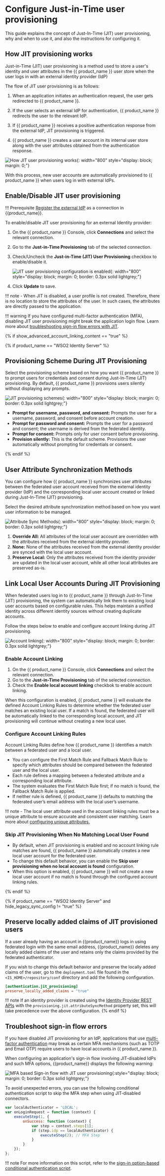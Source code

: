 # Configure Just-in-Time user provisioning

This guide explains the concept of Just-In-Time (JIT) user provisioning, why and when to use it, and also the instructions for configuring it.

## How JIT provisioning works

Just-in-Time (JIT) user provisioning is a method used to store a user's identity and user attributes in the {{ product_name }} user store when the user logs in with an external identity provider (IdP)

The flow of JIT user provisioning is as follows:

1. When an application initiates an authentication request, the user gets redirected to {{ product_name }}.

2. If the user selects an external IdP for authentication, {{ product_name }} redirects the user to the relevant IdP.

3. If {{ product_name }} receives a positive authentication response from the external IdP, JIT provisioning is triggered.

4. {{ product_name }} creates a user account in its internal user store along with the user attributes obtained from the authentication response.

![How JIT user provisioning works]({{base_path}}/assets/img/guides/jit-provisioning/how-jit-works.png){: width="800" style="display: block; margin: 0;"}

With this process, new user accounts are automatically provisioned to {{ product_name }} when users log in with external IdPs.


## Enable/Disable JIT user provisioning

!!! Prerequisite
    [Register the external IdP]({{base_path}}/guides/authentication/federated-login/) as a connection in {{product_name}}.

To enable/disable JIT user provisioning for an external Identity provider:

1. On the {{ product_name }} Console, click **Connections** and select the relevant connection.

2. Go to the **Just-in-Time Provisioning** tab of the selected connection.

3. Check/Uncheck the **Just-in-Time (JIT) User Provisioning** checkbox to enable/disable it.

    ![JIT user provisioning configuration is enabled]({{base_path}}/assets/img/guides/jit-provisioning/jit-enabled.png){: width="800" style="display: block; margin: 0; border: 0.3px solid lightgrey;"}

4. Click **Update** to save.

!!! note
    - When JIT is disabled, a user profile is not created. Therefore, there is no location to store the attributes of the user. In such cases, the attributes are directly passed to the application.

!!! warning
    If you have configured multi-factor authentication (MFA), disabling JIT user provisioning might break the application login flow. Learn more about [troubleshooting sign-in flow errors with JIT](#troubleshoot-sign-in-flow-errors).

{% if show_advanced_account_linking_content == "true" %}

{% if product_name == "WSO2 Identity Server" %}

## Provisioning Scheme During JIT Provisioning

Select the provisioning scheme based on how you want {{ product_name }} to prompt users for credentials and consent during Just-In-Time (JIT) provisioning.
By default, {{ product_name }} provisions users silently without displaying any prompts.

![JIT provisioning schemes]({{base_path}}/assets/img/guides/jit-provisioning/jit-provisioning-scheme.png){: width="800" style="display: block; margin: 0; border: 0.3px solid lightgrey;"}

- **Prompt for username, password, and consent:** Prompts the user for a username, password, and consent before account creation.
- **Prompt for password and consent:** Prompts the user for a password and consent; the username is derived from the federated identity.
- **Prompt for consent:** Prompts only for user consent before provisioning.
- **Provision silently:** This is the default scheme. Provisions the user automatically without prompting for credentials or consent.

{% endif %}

## User Attribute Synchronization Methods

You can configure how {{ product_name }} synchronizes user attributes between the federated user account received from the external identity provider (IdP)
and the corresponding local user account created or linked during Just-In-Time (JIT) provisioning.

Select the desired attribute synchronization method based on how you want user information to be managed.

![Attribute Sync Methods]({{base_path}}/assets/img/guides/jit-provisioning/jit-attribute-sync.png){: width="800" style="display: block; margin: 0; border: 0.3px solid lightgrey;"}

1. **Override All:** All attributes of the local user account are overridden with the attributes received from the external identity provider.
2. **None:** None of the attributes received from the external identity provider are synced with the local user account.
3. **Preserve Local:** Only the attributes received from the identity provider are updated in the local user account, while all other
local attributes are preserved as-is.

## Link Local User Accounts During JIT Provisioning

When federated users log in to {{ product_name }} through Just-In-Time (JIT) provisioning, the system can automatically link them to existing
local user accounts based on configurable rules. This helps maintain a unified identity across different identity sources without
creating duplicate accounts.

Follow the steps below to enable and configure account linking during JIT provisioning.

![Account linking]({{base_path}}/assets/img/guides/jit-provisioning/jit-account-linking.png){: width="800" style="display: block; margin: 0; border: 0.3px solid lightgrey;"}

### Enable Account Linking

1. On the {{ product_name }} Console, click **Connections** and select the relevant connection.
2. Go to the **Just-in-Time Provisioning** tab of the selected connection.
3. Check the **Enable local account linking** checkbok to enable account linking.

When this configuration is enabled, {{ product_name }} will evaluate the defined Account Linking Rules to determine whether the
federated user matches an existing local user. If a match is found, the federated user will be automatically linked to the
corresponding local account, and JIT provisioning will continue without creating a new local user.

### Configure Account Linking Rules

Account Linking Rules define how {{ product_name }} identifies a match between a federated user and a local user.

- You can configure the First Match Rule and Fallback Match Rule to specify which attributes should be compared between
the federated user and the local user.
- Each rule defines a mapping between a federated attribute and a corresponding local attribute.
- The system evaluates the First Match Rule first; if no match is found, the Fallback Match Rule is applied.
- If neither rule is defined, {{ product_name }} defaults to matching the federated user’s email address with
the local user’s username.

!!! note
    - The local user attribute used in the account linking rules must be a unique attribute to ensure accurate and
    consistent user matching. Learn more about [configuring unique attributes.]({{base_path}}/guides/users/attributes/configure-unique-attributes/)

### Skip JIT Provisioning When No Matching Local User Found

- By default, when JIT provisioning is enabled and no account linking rule matches are found, {{ product_name }} automatically
creates a new local user account for the federated user.
- To change this default behavior, you can enable the **Skip user provisioning when no local account is found** configuration.
- When this option is enabled, {{ product_name }} will not create a new local user account if no match is found through
the configured account linking rules.

{% endif %}

{% if product_name == "WSO2 Identity Server" and hide_legacy_sync_config != "true" %}
## Preserve locally added claims of JIT provisioned users

If a user already having an account in {{product_name}} logs in using federated login with the same email address, {{product_name}} deletes any locally added claims of the user and retains only the claims provided by the federated authenticator.

If you wish to change this default behavior and preserve the locally added claims of the user, go to the `deployment.toml` file found in the `<IS_HOME>/repository/conf` directory and add the following configuration.

``` toml
[authentication.jit_provisioning]
preserve_locally_added_claims = "true"
```

!!! note
    If an identity provider is created using the [Identity Provider REST APIs]({{base_path}}/apis/idp/) with the `provisioning.jit.attributeSyncMethod` property set, this will take precedence over the above configuration.
{% endif %}

## Troubleshoot sign-in flow errors

If you have disabled JIT provisioning for an IdP, applications that use [multi-factor authentication]({{base_path}}/guides/authentication/mfa/) may break as certain MFA mechanisms (such as TOTP and Email OTP) require users to have local accounts in {{ product_name }}.

When configuring an application's sign-in flow involving JIT-disabled IdPs and such MFA options, {{product_name}} displays the following warning:

![MFA based Sign-in flow with JIT user provisioning]({{base_path}}/assets/img/guides/jit-provisioning/jit-mfa-conflict.png){:style="display: block; margin: 0; border: 0.3px solid lightgrey;"}

To avoid unexpected errors, you can use the following conditional authentication script to skip the MFA step when using JIT-disabled connectors.

```js
var localAuthenticator = 'LOCAL';
var onLoginRequest = function (context) {
    executeStep(1, {
        onSuccess: function (context) {
            var step = context.steps[1];
            if (step.idp == localAuthenticator) {
                executeStep(2); // MFA Step
            }
        }
    });
};
```

!!! note
    For more information on this script, refer to the [sign-in option-based conditional authentication script]({{base_path}}/guides/authentication/conditional-auth/sign-in-option-based-template/#how-it-works).
